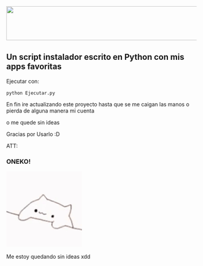 
<img src="https://github.com/Tom5521/Arch-Instalator/blob/816db2715873cf7cb4992c1ae094ad6df1fcd5a7/dev_Archives/Arch-Instalator.png" width="1180" height="90" />

## Un script instalador escrito en Python con mis apps favoritas

Ejecutar con:
```
python Ejecutar.py
```

En fin ire actualizando este proyecto hasta que se me caigan las manos o pierda de alguna manera mi cuenta

o me quede sin ideas 



Gracias por Usarlo :D


ATT:
### ONEKO!

<img src="https://github.com/Tom5521/Tom5521/blob/7b38d1501ba08da3475abfe4e0213d059445f33a/gato-BOOM.gif" width="200" height="200" />



Me estoy quedando sin ideas xdd

